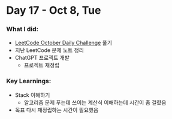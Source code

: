 # Day 17 - Oct 8, Tue

### What I did:
- [LeetCode October Daily Challenge](https://leetcode.com/problems/minimum-number-of-swaps-to-make-the-string-balanced/description/?envType=daily-question&envId=2024-10-08) 풀기
- 지난 LeetCode 문제 노트 정리
- ChatGPT 프로젝트 개발
  - 프로젝트 재정립

### Key Learnings:
- Stack 이해하기
  - 알고리즘 문제 푸는데 쓰이는 계산식 이해하는데 시간이 좀 걸렸음
- 목표 다시 재정립하는 시간이 필요했음
